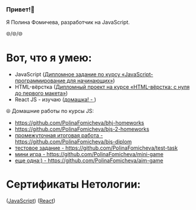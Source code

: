 ### Привет!👾

Я Полина Фомичева, разработчик на JavaScript.

🌐/🌐/🌐

# Вот, что я умею:
- JavaScript ([Дипломное задание по курсу «JavaScript-программирование для начинающих»](https://github.com/PolinaFomicheva/cinema-diplom))
-  HTML-вёрстка ([Дипломный проект на курсе «HTML-вёрстка: с нуля до первого макета»](https://github.com/PolinaFomicheva/noemi-diplom))
-    React JS - изучаю ([домашка! - ](https://github.com/PolinaFomicheva/ra16-homeworks)) 

⦾ Домашние работы по курсы JS:
- https://github.com/PolinaFomicheva/bhj-homeworks
- https://github.com/PolinaFomicheva/bjs-2-homeworks
- [промежуточная итоговая работа - ](https://github.com/PolinaFomicheva/bjs-diplom)https://github.com/PolinaFomicheva/bjs-diplom
- [тестовое задание - ](https://github.com/PolinaFomicheva/test-task)https://github.com/PolinaFomicheva/test-task
- [мини игра - ](https://github.com/PolinaFomicheva/mini-game)https://github.com/PolinaFomicheva/mini-game
- [еще одна:) - ](https://github.com/PolinaFomicheva/aim-game)https://github.com/PolinaFomicheva/aim-game


# Сертификаты Нетологии:
([JavaScript](https://netology.ru/backend/api/user/programs/32647/pdf_certificate))
([React](https://netology.ru/backend/api/user/programs/39137/pdf_certificate))

